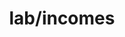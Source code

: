 ---  
schema: Loan_ID, Self_Employed, ApplicantIncome, CoapplicantIncome  
title: lab/incomes  
organization: Lab  
notes: Used in 1 lineage(s)  
resources:  
  - name: lab/incomes 
    url: file:/Users/kensu/Customers/Kensu/LoanApproval/LAB/masterdata/lab/incomes 
    format : CSV  
license: None  
category:
  - Loan Acceptance Product  
maintainer: User  
maintainer_email: UserMail  
---